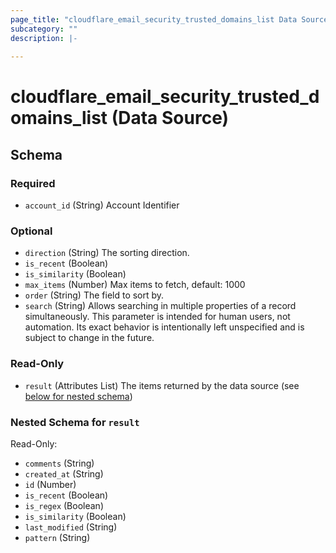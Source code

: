 ```yaml
---
page_title: "cloudflare_email_security_trusted_domains_list Data Source - Cloudflare"
subcategory: ""
description: |-
  
---
```


# cloudflare_email_security_trusted_domains_list (Data Source)




<!-- schema generated by tfplugindocs -->
## Schema

### Required

- `account_id` (String) Account Identifier

### Optional

- `direction` (String) The sorting direction.
- `is_recent` (Boolean)
- `is_similarity` (Boolean)
- `max_items` (Number) Max items to fetch, default: 1000
- `order` (String) The field to sort by.
- `search` (String) Allows searching in multiple properties of a record simultaneously.
This parameter is intended for human users, not automation. Its exact
behavior is intentionally left unspecified and is subject to change
in the future.

### Read-Only

- `result` (Attributes List) The items returned by the data source (see [below for nested schema](#nestedatt--result))

<a id="nestedatt--result"></a>
### Nested Schema for `result`

Read-Only:

- `comments` (String)
- `created_at` (String)
- `id` (Number)
- `is_recent` (Boolean)
- `is_regex` (Boolean)
- `is_similarity` (Boolean)
- `last_modified` (String)
- `pattern` (String)


